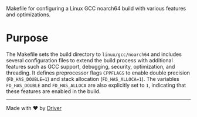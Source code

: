 <!--------------------------------------------------------------------------------->
<!-- IMPORTANT: This file is auto-generated by Driver (https://driver.ai). -------->
<!-- Manual edits may be overwritten on future commits. --------------------------->
<!--------------------------------------------------------------------------------->

Makefile for configuring a Linux GCC noarch64 build with various features and optimizations.

# Purpose
The Makefile sets the build directory to `linux/gcc/noarch64` and includes several configuration files to extend the build process with additional features such as GCC support, debugging, security, optimization, and threading. It defines preprocessor flags `CPPFLAGS` to enable double precision (`FD_HAS_DOUBLE=1`) and stack allocation (`FD_HAS_ALLOCA=1`). The variables `FD_HAS_DOUBLE` and `FD_HAS_ALLOCA` are also explicitly set to `1`, indicating that these features are enabled in the build.

---
Made with ❤️ by [Driver](https://www.driver.ai/)